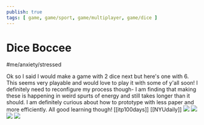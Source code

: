 ```yaml
---
publish: true
tags: [ game, game/sport, game/multiplayer, game/dice ]
---
```

# Dice Boccee
#me/anxiety/stressed 
   
   Ok so I said I would make a game with 2 dice next but here's one with 6. This seems very playable and would love to play it with some of y'all soon! I definitely need to reconfigure my process though- I am finding that making these is happening in weird spurts of energy and still takes longer than it should. I am definitely curious about how to prototype with less paper and more efficiently. All good learning though! [[itp100days]] [[NYUdaily]] 
![](https://firebasestorage.googleapis.com/v0/b/firescript-577a2.appspot.com/o/imgs%2Fapp%2Fthemindseye%2FJvZmht23dc.png?alt=media&token=603c5596-6344-4bc9-8266-d38c21823530)
![](https://firebasestorage.googleapis.com/v0/b/firescript-577a2.appspot.com/o/imgs%2Fapp%2Fthemindseye%2FnL4U3xPR5N.png?alt=media&token=4bfe661e-6fc8-489f-8702-2e8a75c50945)
![](https://firebasestorage.googleapis.com/v0/b/firescript-577a2.appspot.com/o/imgs%2Fapp%2Fthemindseye%2FjXtT5DYDob.png?alt=media&token=47986d46-cd54-4b75-8edd-a84bad83acaf)
 ![](https://firebasestorage.googleapis.com/v0/b/firescript-577a2.appspot.com/o/imgs%2Fapp%2Fthemindseye%2F8qH6NZMwL7.png?alt=media&token=f70cf2ce-9d4e-4fa9-995c-2132d6042fd6)
 



